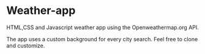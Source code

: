 # Weather-app
HTML,CSS and Javascript  weather app using the Openweathermap.org API.
<p>The app uses a custom background for every city search.
Feel free to clone and customize.</p>
